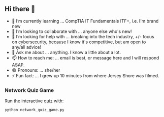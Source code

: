 ## Hi there 👋
- 🌱 I’m currently learning ... CompTIA IT Fundamentals ITF+, i.e. I'm brand new
- 👯 I’m looking to collaborate with ... anyone else who's new!
- 🤔 I’m looking for help with ... breaking into the tech industry, +/- focus on cybersecurity, because I know it's competitive, but am open to any/all advice!
- 💬 Ask me about ... anything. I know a little about a lot. 
- 📫 How to reach me: ... email is best, or message here and I will respond ASAP. 
- 😄 Pronouns: ... she/her
- ⚡ Fun fact: ... I grew up 10 minutes from where Jersey Shore was filmed.
<!--
**courtwhee/courtwhee** is a ✨ _special_ ✨ repository because its `README.md` (this file) appears on your GitHub profile.

Here are some ideas to get you started:
-->

### Network Quiz Game
Run the interactive quiz with:
```bash
python network_quiz_game.py
```
